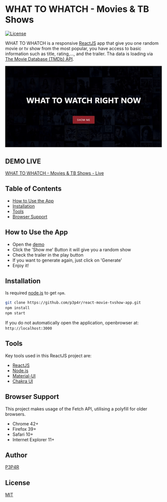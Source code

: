 # WHAT TO WHATCH - Movies & TB Shows
[![License](https://img.shields.io/badge/license-MIT-blue.svg?style=flat-square)](https://github.com/p3p4r/react-movie-tvshow-app/blob/master/LICENSE)

WHAT TO WHATCH  is a responsive [ReactJS](http://facebook.github.io/react/index.html) app that give you one random movie or tv show from the most popular, you have access to basic information such as title, rating,..., and the trailer. Tha data is loading via [The Movie Database (TMDb) API](https://www.themoviedb.org/documentation/api).

![](https://github.com/p3p4r/react-movie-tvshow-app/blob/master/WhatToWatch.gif)

## DEMO LIVE
[WHAT TO WHATCH - Movies & TB Shows - Live](https://p3p4r.github.io/react-movie-tvshow-app/)

## Table of Contents

* [How to Use the App](#how-to-use-the-app)
* [Installation](#installation)
* [Tools](#tools)
* [Browser Support](#brwser-support)

## How to Use the App

- Open the [demo](https://p3p4r.github.io/react-movie-tvshow-app/)
- Click the 'Show me' Button it will give you a random show 
- Check the trailer in the play button
- If you want to generate again, just click on 'Generate'
- Enjoy it!

## Installation
 Is required [node.js](http://nodejs.org/download/) to get ``npm``.

```bash
git clone https://github.com/p3p4r/react-movie-tvshow-app.git
npm install
npm start
```
If you do not automatically open the application, openbrowser at: `http://localhost:3000`

## Tools
Key tools used in this ReactJS project are:

* [ReactJS](http://facebook.github.io/react/index.html)
* [Node.js](https://nodejs.org/en/)
* [Material-UI](https://material-ui.com/)
* [Chakra UI](https://chakra-ui.com/)

## Browser Support
This project makes usage of the Fetch API, utilising a polyfill for older browsers.

- Chrome 42+
- Firefox 39+
- Safari 10+
- Internet Explorer 11+ 

## Author
[P3P4R](https://folio.fyke.pt/)

## License
[MIT](https://github.com/p3p4r/react-movie-tvshow-app/blob/master/LICENSE)
